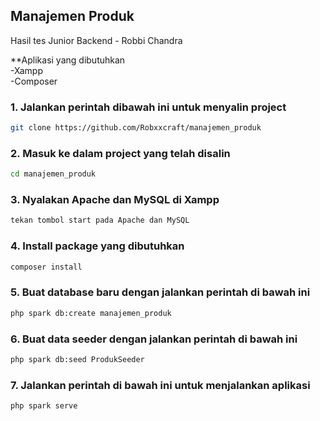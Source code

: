 ## Manajemen Produk

Hasil tes Junior Backend - Robbi Chandra


**Aplikasi yang dibutuhkan
<br />
-Xampp <br />
-Composer

### 1. Jalankan perintah dibawah ini untuk menyalin project

```sh
git clone https://github.com/Robxxcraft/manajemen_produk
```


### 2. Masuk ke dalam project yang telah disalin

```sh
cd manajemen_produk
```


### 3. Nyalakan Apache dan MySQL di Xampp

```sh
tekan tombol start pada Apache dan MySQL
```


### 4. Install package yang dibutuhkan

```sh
composer install
```


### 5. Buat database baru dengan jalankan perintah di bawah ini

```sh
php spark db:create manajemen_produk
```


### 6. Buat data seeder dengan jalankan perintah di bawah ini

```sh
php spark db:seed ProdukSeeder
```


### 7. Jalankan perintah di bawah ini untuk menjalankan aplikasi 

```sh
php spark serve
```

